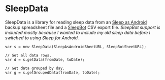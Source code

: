 # SleepData

SleepData is a library for reading sleep data from an [Sleep as
Android](https://play.google.com/store/apps/details?id=com.urbandroid.sleep)
backup spreadsheet file and a
[SleepBot](https://play.google.com/store/apps/details?id=com.lslk.sleepbot) CSV
export file. *SleepBot support is included mostly because I wanted to include
my old sleep data before I switched to using Sleep for Android.*

```
var s = new SleepData(SleepAsAndroidSheetURL, SleepBotSheetURL);

// Get all data rows.
var d = s.getData(fromDate, toDate);

// Get data grouped by day.
var g = s.getGroupedData(fromDate, toDate);
```
